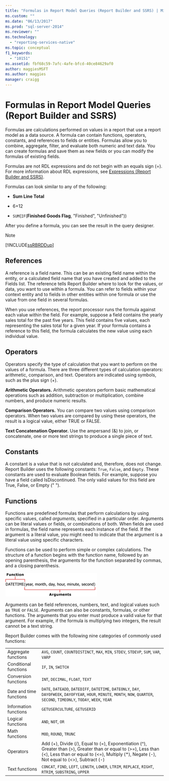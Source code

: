 ```yaml
---
title: "Formulas in Report Model Queries (Report Builder and SSRS) | Microsoft Docs"
ms.custom: ""
ms.date: "06/13/2017"
ms.prod: "sql-server-2014"
ms.reviewer: ""
ms.technology: 
  - "reporting-services-native"
ms.topic: conceptual
f1_keywords: 
  - "10151"
ms.assetid: fbf68c59-7afc-4afe-bfcd-40ce84629af0
author: maggiesMSFT
ms.author: maggies
manager: craigg
---
```

# Formulas in Report Model Queries (Report Builder and SSRS)
  Formulas are calculations performed on values in a report that use a report model as a data source. A formula can contain functions, operators, constants, and references to fields or entities. Formulas allow you to combine, aggregate, filter, and evaluate both numeric and text data. You can create formulas and save them as new fields or you can modify the formulas of existing fields.  
  
 Formulas are not RDL expressions and do not begin with an equals sign (=). For more information about RDL expressions, see [Expressions &#40;Report Builder and SSRS&#41;](expressions-report-builder-and-ssrs.md).  
  
 Formulas can look similar to any of the following:  
  
-   **Sum Line Total**  
  
-   6+12  
  
-   `SUM`(`IF`(**Finished Goods Flag**, "Finished", "Unfinished"))  
  
 After you define a formula, you can see the result in the query designer.  
  
> [!NOTE]  
>  [!INCLUDE[ssRBRDDup](../../includes/ssrbrddup-md.md)]  
  
## References  
 A reference is a field name. This can be an existing field name within the entity, or a calculated field name that you have created and added to the Fields list. The reference tells Report Builder where to look for the values, or data, you want to use within a formula. You can refer to fields within your context entity and to fields in other entities within one formula or use the value from one field in several formulas.  
  
 When you use references, the report processor runs the formula against each value within the field. For example, suppose a field contains the yearly sales total for the past five years. This field contains five values, each representing the sales total for a given year. If your formula contains a reference to this field, the formula calculates the new value using each individual value.  
  
## Operators  
 Operators specify the type of calculation that you want to perform on the values of a formula. There are three different types of calculation operators: arithmetic, comparison, and text. Operators are indicated using symbols, such as the plus sign (+).  
  
 **Arithmetic Operators.** Arithmetic operators perform basic mathematical operations such as addition, subtraction or multiplication, combine numbers, and produce numeric results.  
  
 **Comparison Operators.** You can compare two values using comparison operators. When two values are compared by using these operators, the result is a logical value, either TRUE or FALSE.  
  
 **Text Concatenation Operator.** Use the ampersand (&) to join, or concatenate, one or more text strings to produce a single piece of text.  
  
##  <a name="Constants"></a> Constants  
 A constant is a value that is not calculated and, therefore, does not change. Report Builder uses the following constants: `True`, `False`, and `Empty`. These constants are used to evaluate Boolean fields. For example, suppose you have a field called IsDiscontinued. The only valid values for this field are True, False, or Empty (" ").  
  
##  <a name="Functions"></a> Functions  
 Functions are predefined formulas that perform calculations by using specific values, called *arguments*, specified in a particular order. Arguments can be literal values or fields, or combinations of both. When fields are used in formulas, the field name represents each instance of the field. If the argument is a literal value, you might need to indicate that the argument is a literal value using specific characters.  
  
 Functions can be used to perform simple or complex calculations. The structure of a function begins with the function name, followed by an opening parenthesis, the arguments for the function separated by commas, and a closing parenthesis.  
  
 ![An example of a function.](../media/functionexample.gif "An example of a function.")  
  
 Arguments can be field references, numbers, text, and logical values such as `TRUE` or `FALSE`. Arguments can also be constants, formulas, or other functions. The arguments that you enter must produce a valid value for that argument. For example, if the formula is multiplying two integers, the result cannot be a text string.  
  
 Report Builder comes with the following nine categories of commonly used functions:  
  
|||  
|-|-|  
|Aggregate functions|`AVG`, `COUNT`, `COUNTDISTINCT`, `MAX`, `MIN`, `STDEV`, `STDEVP`, `SUM`, `VAR`, `VARP`|  
|Conditional functions|`IF`, `IN`, `SWITCH`|  
|Conversion functions|`INT`, `DECIMAL`, `FLOAT`, `TEXT`|  
|Date and time functions|`DATE`, `DATEADD`, `DATEDIFF`, `DATETIME`, `DATEONLY`, `DAY`, `DAYOFWEEK`, `DAYOFYEAR`, `HOUR`, `MINUTE`, `MONTH`, `NOW`, `QUARTER`, `SECOND`, `TIMEONLY`, `TODAY`, `WEEK`, `YEAR`|  
|Information functions|`GETUSERCULTURE`, `GETUSERID`|  
|Logical functions|`AND`, `NOT`, `OR`|  
|Math functions|`MOD`, `ROUND`, `TRUNC`|  
|Operators|Add (+), Divide (/), Equal to (=), Exponentiation (^), Greater than (>), Greater than or equal to (>=), Less than (<), Less than or equal to (<=), Multiply (*), Negate (-), Not equal to (<>), Subtract (-)|  
|Text functions|`CONCAT`, `FIND`, `LEFT`, `LENGTH`, `LOWER`, `LTRIM`, `REPLACE`, `RIGHT`, `RTRIM`, `SUBSTRING`, `UPPER`|  
  
  
